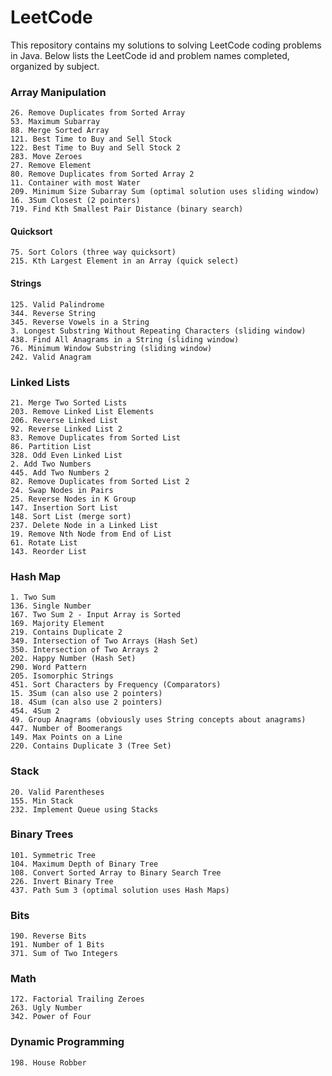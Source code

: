 # LeetCode
This repository contains my solutions to solving LeetCode coding problems in Java. Below lists the LeetCode id and problem names completed, organized by subject.

### Array Manipulation
```
26. Remove Duplicates from Sorted Array
53. Maximum Subarray
88. Merge Sorted Array
121. Best Time to Buy and Sell Stock
122. Best Time to Buy and Sell Stock 2
283. Move Zeroes
27. Remove Element
80. Remove Duplicates from Sorted Array 2
11. Container with most Water
209. Minimum Size Subarray Sum (optimal solution uses sliding window)
16. 3Sum Closest (2 pointers)
719. Find Kth Smallest Pair Distance (binary search)
```
#### Quicksort
```
75. Sort Colors (three way quicksort)
215. Kth Largest Element in an Array (quick select)
```
#### Strings
```
125. Valid Palindrome
344. Reverse String
345. Reverse Vowels in a String
3. Longest Substring Without Repeating Characters (sliding window)
438. Find All Anagrams in a String (sliding window)
76. Minimum Window Substring (sliding window)
242. Valid Anagram
```

### Linked Lists
```
21. Merge Two Sorted Lists
203. Remove Linked List Elements
206. Reverse Linked List
92. Reverse Linked List 2
83. Remove Duplicates from Sorted List
86. Partition List
328. Odd Even Linked List
2. Add Two Numbers
445. Add Two Numbers 2
82. Remove Duplicates from Sorted List 2
24. Swap Nodes in Pairs
25. Reverse Nodes in K Group
147. Insertion Sort List
148. Sort List (merge sort)
237. Delete Node in a Linked List
19. Remove Nth Node from End of List
61. Rotate List
143. Reorder List
```

### Hash Map
```
1. Two Sum
136. Single Number
167. Two Sum 2 - Input Array is Sorted
169. Majority Element
219. Contains Duplicate 2
349. Intersection of Two Arrays (Hash Set)
350. Intersection of Two Arrays 2
202. Happy Number (Hash Set)
290. Word Pattern
205. Isomorphic Strings
451. Sort Characters by Frequency (Comparators)
15. 3Sum (can also use 2 pointers)
18. 4Sum (can also use 2 pointers)
454. 4Sum 2
49. Group Anagrams (obviously uses String concepts about anagrams)
447. Number of Boomerangs
149. Max Points on a Line
220. Contains Duplicate 3 (Tree Set)
```

### Stack
```
20. Valid Parentheses
155. Min Stack
232. Implement Queue using Stacks
```

### Binary Trees
```
101. Symmetric Tree
104. Maximum Depth of Binary Tree
108. Convert Sorted Array to Binary Search Tree
226. Invert Binary Tree
437. Path Sum 3 (optimal solution uses Hash Maps)
```

### Bits
```
190. Reverse Bits
191. Number of 1 Bits
371. Sum of Two Integers
```

### Math
```
172. Factorial Trailing Zeroes
263. Ugly Number
342. Power of Four
```

### Dynamic Programming
```
198. House Robber
```
